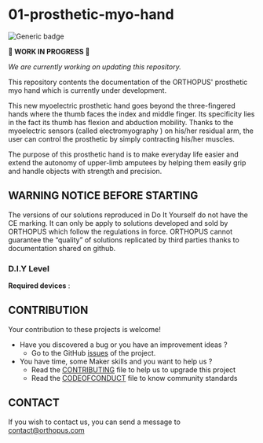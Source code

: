 # 01-prosthetic-myo-hand

![Generic badge](https://img.shields.io/badge/CE_Mark-NO-critical.svg)

**🚧 WORK IN PROGRESS 🚧** 

*We are currently working on updating this repository.*


This repository contents the documentation of the ORTHOPUS' prosthetic myo hand which is currently under development.

This new myoelectric prosthetic hand goes beyond the three-fingered  hands where the thumb faces the index and middle finger. Its specificity lies in the fact its thumb has flexion and abduction mobility. Thanks  to the myoelectric sensors (called electromyography ) on his/her  residual arm, the user can control the prosthetic by simply contracting  his/her muscles.

The purpose of this prosthetic hand is to make  everyday life easier and extend the autonomy of upper-limb amputees by  helping them easily grip and handle objects with strength and precision.



## WARNING NOTICE BEFORE STARTING

The versions of our solutions reproduced in Do It Yourself do not have the CE marking. It can only be apply to solutions developed and sold by ORTHOPUS which follow the regulations in force.
ORTHOPUS cannot guarantee the “quality” of solutions replicated by third parties thanks to documentation shared on github.



### D.I.Y Level

**Required devices** : 



## CONTRIBUTION

Your contribution to these projects is welcome!

* Have you discovered a bug or you have an improvement ideas ?
  * Go to the GitHub [issues](https://github.com/orthopus/01-prosthetic-myo-hand/issues) of the project.
* You have time, some Maker skills and you want to help us ?
  * Read the [CONTRIBUTING](CONTRIBUTING.md) file to help us to upgrade this project
  * Read the [CODEOFCONDUCT](CODEOFCONDUCT.md) file to know community standards


## CONTACT

If you wish to contact us, you can send a message to contact@orthopus.com
